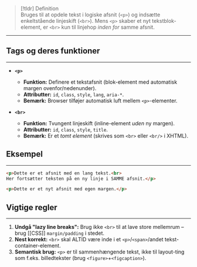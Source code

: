 > [!tldr] Definition  
> Bruges til at opdele tekst i logiske afsnit (`<p>`) og indsætte enkeltstående linjeskift (`<br>`). Mens `<p>` skaber et nyt tekstblok-element, er `<br>` kun til linjehop _inden for_ samme afsnit.

---

## Tags og deres funktioner
---
- **`<p>`**
    - **Funktion:** Definere et tekstafsnit (blok-element med automatisk margen ovenfor/nedenunder).
    - **Attributter:** `id`, `class`, `style`, `lang`, `aria-*`.
    - **Bemærk:** Browser tilføjer automatisk luft mellem `<p>`-elementer.

- **`<br>`**
    - **Funktion:** Tvungent linjeskift (inline-element _uden_ ny margen).
    - **Attributter:** `id`, `class`, `style`, `title`.
    - **Bemærk:** Er et _tomt element_ (skrives som `<br>` eller `<br/>` i XHTML).
        

## Eksempel
---
```HTML
<p>Dette er et afsnit med en lang tekst.<br>
Her fortsætter teksten på en ny linje i SAMME afsnit.</p>

<p>Dette er et nyt afsnit med egen margen.</p>
```
## Vigtige regler
---
1. **Undgå "lazy line breaks":** Brug ikke `<br>` til at lave store mellemrum – brug [[CSS]] `margin/padding` i stedet.
2. **Nest korrekt:** `<br>` skal ALTID være inde i et `<p>`/`<span>`/andet tekst-container-element.
3. **Semantisk brug:** `<p>` er til sammenhængende tekst, ikke til layout-ting som f.eks. billedtekster (brug `<figure>`+`<figcaption>`).